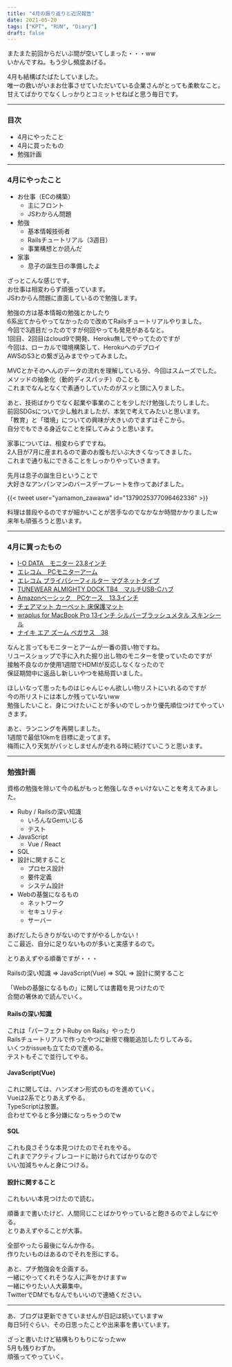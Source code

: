 ```yaml
---
title: "4月の振り返りと近況報告"
date: 2021-05-20
tags: ["KPT", "RUN", "Diary"]
draft: false
---
```


またまた前回からだいぶ間が空いてしまった・・・ww  
いかんですね。もう少し頻度あげる。  

4月も結構ばたばたしていました。  
唯一の救いがいまお仕事させていただいている企業さんがとっても柔軟なこと。  
甘えてばかりでなくしっかりとコミットせねばと思う毎日です。  

---

### 目次

- 4月にやったこと
- 4月に買ったもの
- 勉強計画

---

### 4月にやったこと

- お仕事（ECの構築）
  - 主にフロント
  - JSわからん問題
- 勉強
  - 基本情報技術者
  - Railsチュートリアル（3週目）
  - 事業構想とか読んだ
- 家事
  - 息子の誕生日の準備したよ

ざっとこんな感じです。  
お仕事は相変わらず頑張っています。  
JSわからん問題に直面しているので勉強します。  

勉強の方は基本情報の勉強とかしたり  
6系出てからやってなかったので改めてRailsチュートリアルやりました。  
今回で3週目だったのですが何回やっても発見があるなと。  
1回目、2回目はcloud9で開発、Heroku無しでやってたのですが  
今回は、ローカルで環境構築して、Herokuへのデプロイ  
AWSのS3との繋ぎ込みまでやってみました。  

MVCとかそのへんのデータの流れを理解している分、今回はスムーズでした。  
メソッドの抽象化（動的ディスパッチ）のことも  
これまでなんとなくで素通りしていたのがスッと頭に入りました。  

あと、技術ばかりでなく起業や事業のことを少しだけ勉強したりしました。  
前回SDGsについて少し触れましたが、本気で考えてみたいと思います。  
「教育」と「環境」についての興味が大きいのでまずはそこから。  
自分でもできる身近なことを探してみようと思います。  

家事については、相変わらずですね。  
2人目が7月に産まれるので妻のお腹もだいぶ大きくなってきました。  
これまで通り私にできることをしっかりやっていきます。  

先月は息子の誕生日ということで  
大好きなアンパンマンのバースデープレートを作ってあげました。  

{{< tweet user="yamamon_zawawa" id="1379025377096462336" >}}

料理は普段やるのですが細かいことが苦手なのでなかなか時間かかりましたw  
来年も頑張ろうと思います。  

---

### 4月に買ったもの

- [I-O DATA　モニター 23.8インチ](https://www.amazon.co.jp/dp/B011OBZ5Y4/ref=cm_sw_em_r_mt_dp_FX7R1Q9THGAR885RVYYV)
- [エレコム　PCモニターアーム](https://www.amazon.co.jp/dp/B07QRFDBW8/ref=cm_sw_em_r_mt_dp_0DFDXNE75X4S0X10FZBQ)
- [エレコム プライバシーフィルター マグネットタイプ](https://www.amazon.co.jp/dp/B07MQMVFMG/ref=cm_sw_em_r_mt_dp_9WCNH039R8XG384K3AKX?_encoding=UTF8&psc=1)
- [TUNEWEAR ALMIGHTY DOCK TB4　マルチUSB-Cハブ](https://www.amazon.co.jp/dp/B08M645KC2/ref=cm_sw_em_r_mt_dp_KBHJGC52PCRCC54Z6VMT?_encoding=UTF8&psc=1)
- [Amazonベーシック　PCケース　13.3インチ](https://www.amazon.co.jp/dp/B00CD8AF48/ref=cm_sw_em_r_mt_dp_4QY96HHJNRCZ8FCASGJG?_encoding=UTF8&psc=1)
- [チェアマット カーペット 床保護マット](https://www.amazon.co.jp/dp/B08MVQTNXJ/ref=cm_sw_em_r_mt_dp_RKWJ416QWRFQP494SDEK?_encoding=UTF8&psc=1)
- [wraplus for MacBook Pro 13インチ シルバーブラッシュメタル スキンシール](https://www.amazon.co.jp/dp/B01MSSBKWR/ref=cm_sw_em_r_mt_dp_XH9GPFK8GBCZ8V1N6YJ7?_encoding=UTF8&psc=1)
- [ナイキ エア ズーム ペガサス　38](https://store.alpen-group.jp/f/dsg-113167-)

なんと言ってもモニターとアームが一番の買い物ですね。  
リユースショップで手に入れた掘り出し物のモニターを使っていたのですが  
接触不良なのか使用1週間でHDMIが反応しなくなったので  
保証期間中に返品し新しいやつを結局買いました。  

ほしいなって思ったものはじゃんじゃん欲しい物リストにいれるのですが  
今の所リストには本しか残っていないww  
勉強したいこと、身につけたいことが多いのでしっかり優先順位つけてやっていきます。  

あと、ランニングを再開しました。  
1週間で最低10kmを目標に走ってます。  
梅雨に入り天気がパッとしませんが走れる時に続けていこうと思います。  

---

### 勉強計画

資格の勉強を除いて今の私がもっと勉強しなきゃいけないことを考えてみました。  

- Ruby / Railsの深い知識
  - いろんなGemいじる
  - テスト
- JavaScript
  - Vue / React
- SQL
- 設計に関すること
  - プロセス設計
  - 要件定義
  - システム設計
- Webの基盤になるもの
  - ネットワーク
  - セキュリティ
  - サーバー

あげだしたらきりがないのですがやるしかない！  
ここ最近、自分に足りないものが多いと実感するので。  

とりあえずやる順番ですが・・・  

Railsの深い知識 => JavaScript(Vue) => SQL => 設計に関すること  

「Webの基盤になるもの」に関しては書籍を見つけたので  
合間の箸休めで読んでいく。  

#### Railsの深い知識

これは「パーフェクトRuby on Rails」やったり  
Railsチュートリアルで作ったやつに新規で機能追加したりしてみる。  
いくつかissueも立てたので進める。  
テストもそこで並行してやる。  

#### JavaScript(Vue)

これに関しては、ハンズオン形式のものを進めていく。  
Vueは2系でとりあえずやる。  
TypeScriptは放置。  
合わせてやると多分嫌になっちゃうのでw  

#### SQL

これも良さそうな本見つけたのでそれをやる。  
これまでアクティブレコードに助けられてばかりなので  
いい加減ちゃんと身につける。  

#### 設計に関すること

これもいい本見つけたので読む。  

順番まで書いたけど、人間同じことばかりやっていると飽きるのでよしなにやる。  
とりあえずやることが大事。  

全部やったら最後になんか作る。  
作りたいものはあるのでそれを形にする。  

あと、プチ勉強会を企画する。  
一緒にやってくれそうな人に声をかけますw  
一緒にやりたい人大募集中。  
TwitterでDMでもなんでもいいので連絡ください。  

---

あ、ブログは更新できていませんが日記は続いていますw  
毎日5行ぐらい、その日思ったことや出来事を書いています。  

ざっと書いたけど結構もりもりになったww  
5月も残りわずか。  
頑張ってやっていく。  
